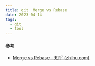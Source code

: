 ```yaml
---
title: git  Merge vs Rebase
date: 2023-04-14
tags:
  - git
  - tool
---
```


#### 参考

- [Merge vs Rebase - 知乎 (zhihu.com)](https://zhuanlan.zhihu.com/p/57872388)